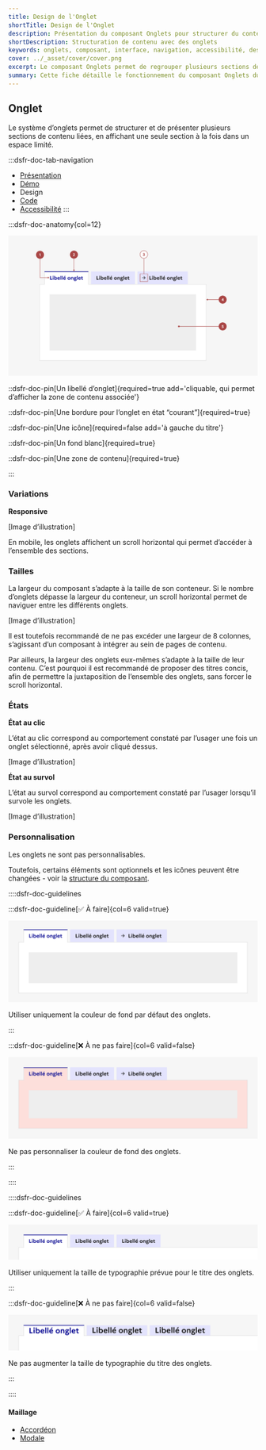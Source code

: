 ```yaml
---
title: Design de l'Onglet
shortTitle: Design de l'Onglet
description: Présentation du composant Onglets pour structurer du contenu lié dans un espace restreint avec des recommandations d’usage et d’accessibilité.
shortDescription: Structuration de contenu avec des onglets
keywords: onglets, composant, interface, navigation, accessibilité, design système, UX, DSFR
cover: ../_asset/cover/cover.png
excerpt: Le composant Onglets permet de regrouper plusieurs sections de contenu dans un espace réduit en affichant une seule section à la fois. Il est utile pour simplifier la lecture et améliorer l’expérience utilisateur.
summary: Cette fiche détaille le fonctionnement du composant Onglets du design système de l’État. Elle décrit ses usages recommandés, ses règles d’intégration et d’accessibilité, ainsi que son comportement responsive. Le contenu est destiné aux équipes design et développement souhaitant structurer des interfaces avec plusieurs sections de contenu apparentées tout en maintenant une expérience claire et fluide.
---
```


## Onglet

Le système d’onglets permet de structurer et de présenter plusieurs sections de contenu liées, en affichant une seule section à la fois dans un espace limité.

:::dsfr-doc-tab-navigation
- [Présentation](../index.md)
- [Démo](../demo/index.md)
- Design
- [Code](../code/index.md)
- [Accessibilité](../accessibility/index.md)
:::


:::dsfr-doc-anatomy{col=12}

![Anatomie de l'onglet](../_asset/anatomy/anatomy-1.png)

::dsfr-doc-pin[Un libellé d’onglet]{required=true add='cliquable, qui permet d’afficher la zone de contenu associée'}

::dsfr-doc-pin[Une bordure pour l’onglet en état “courant”]{required=true}

::dsfr-doc-pin[Une icône]{required=false add='à gauche du titre'}

::dsfr-doc-pin[Un fond blanc]{required=true}

::dsfr-doc-pin[Une zone de contenu]{required=true}

:::


### Variations

**Responsive**

[Image d’illustration]

En mobile, les onglets affichent un scroll horizontal qui permet d’accéder à l’ensemble des sections.

### Tailles

La largeur du composant s’adapte à la taille de son conteneur. Si le nombre d’onglets dépasse la largeur du conteneur, un scroll horizontal permet de naviguer entre les différents onglets.

[Image d’illustration]

Il est toutefois recommandé de ne pas excéder une largeur de 8 colonnes, s’agissant d’un composant à intégrer au sein de pages de contenu.

Par ailleurs, la largeur des onglets eux-mêmes s’adapte à la taille de leur contenu. C’est pourquoi il est recommandé de proposer des titres concis, afin de permettre la juxtaposition de l’ensemble des onglets, sans forcer le scroll horizontal.

### États

**État au clic**

L’état au clic correspond au comportement constaté par l’usager une fois un onglet sélectionné, après avoir cliqué dessus.

[Image d’illustration]

**État au survol**

L’état au survol correspond au comportement constaté par l’usager lorsqu’il survole les onglets.

[Image d’illustration]

### Personnalisation

Les onglets ne sont pas personnalisables.

Toutefois, certains éléments sont optionnels et les icônes peuvent être changées - voir la [structure du composant](../../../../tab/_part/doc/index.md).


::::dsfr-doc-guidelines

:::dsfr-doc-guideline[✅ À faire]{col=6 valid=true}

![À faire](../_asset/custom/do-1.png)

Utiliser uniquement la couleur de fond par défaut des onglets.

:::

:::dsfr-doc-guideline[❌ À ne pas faire]{col=6 valid=false}

![À ne pas faire](../_asset/custom/dont-1.png)

Ne pas personnaliser la couleur de fond des onglets.

:::

::::


::::dsfr-doc-guidelines

:::dsfr-doc-guideline[✅ À faire]{col=6 valid=true}

![À faire](../_asset/custom/do-2.png)

Utiliser uniquement la taille de typographie prévue pour le titre des onglets.

:::

:::dsfr-doc-guideline[❌ À ne pas faire]{col=6 valid=false}

![À ne pas faire](../_asset/custom/dont-2.png)

Ne pas augmenter la taille de typographie du titre des onglets.

:::

::::


#### Maillage

- [Accordéon](../../../../accordion/_part/doc/index.md)
- [Modale](../../../../modal/_part/doc/index.md)
